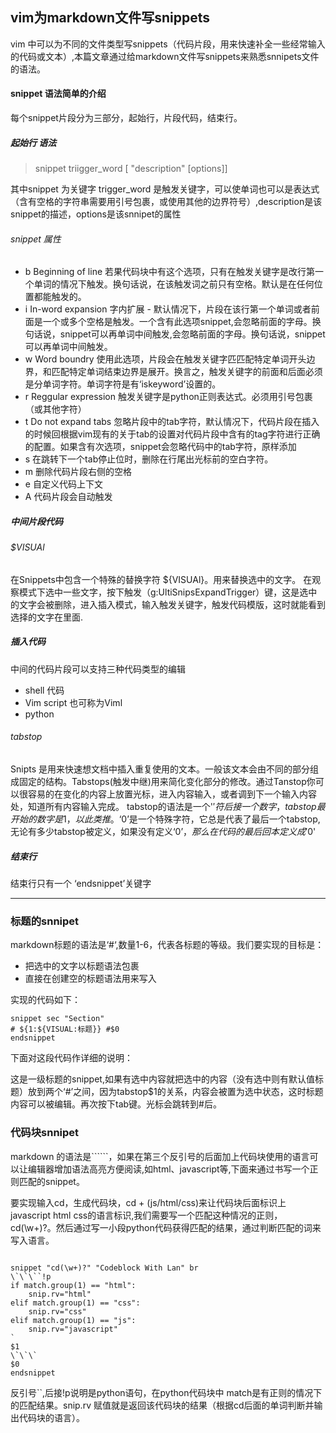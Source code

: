 ## vim为markdown文件写snippets

vim 中可以为不同的文件类型写snippets（代码片段，用来快速补全一些经常输入的代码或文本）,本篇文章通过给markdown文件写snippets来熟悉snnipets文件的语法。

#### snippet 语法简单的介绍

每个snippet片段分为三部分，起始行，片段代码，结束行。

##### 起始行 语法
> snippet triigger_word [ "description" [options]]

其中snippet 为关键字 trigger_word 是触发关键字，可以使单词也可以是表达式（含有空格的字符串需要用引号包裹，或使用其他的边界符号）,description是该snippet的描述，options是该snnipet的属性

###### snippet 属性

* b Beginning of line 若果代码块中有这个选项，只有在触发关键字是改行第一个单词的情况下触发。换句话说，在该触发词之前只有空格。默认是在任何位置都能触发的。
* i In-word expansion 字内扩展 - 默认情况下，片段在该行第一个单词或者前面是一个或多个空格是触发。一个含有此选项snippet,会忽略前面的字母。换句话说，snippet可以再单词中间触发,会忽略前面的字母。换句话说，snippet可以再单词中间触发。
* w Word boundry 使用此选项，片段会在触发关键字匹匹配特定单词开头边界，和匹配特定单词结束边界是展开。换言之，触发关键字的前面和后面必须是分单词字符。单词字符是有‘iskeyword’设置的。
* r Reggular expression 触发关键字是python正则表达式。必须用引号包裹（或其他字符）
* t Do not expand tabs 忽略片段中的tab字符，默认情况下，代码片段在插入的时候回根据vim现有的关于tab的设置对代码片段中含有的tag字符进行正确的配置。如果含有次选项，snippet会忽略代码中的tab字符，原样添加
* s 在跳转下一个tab停止位时，删除在行尾出光标前的空白字符。
* m 删除代码片段右侧的空格
* e 自定义代码上下文
* A 代码片段会自动触发
##### 中间片段代码

###### $VISUAl

在Snippets中包含一个特殊的替换字符 ${VISUAl}。用来替换选中的文字。
在观察模式下选中一些文字，按下触发（g:UltiSnipsExpandTrigger）键，这是选中的文字会被删除，进入插入模式，输入触发关键字，触发代码模版，这时就能看到选择的文字在里面.
##### 插入代码
中间的代码片段可以支持三种代码类型的编辑

* shell 代码
* Vim script 也可称为Viml
* python

###### tabstop

Snipts 是用来快速想文档中插入重复使用的文本。一般该文本会由不同的部分组成固定的结构。Tabstops(触发中继)用来简化变化部分的修改。通过Tanstop你可以很容易的在变化的内容上放置光标，进入内容输入，或者调到下一个输入内容处，知道所有内容输入完成。
tabstop的语法是一个'$'符后接一个数字，tabstop最开始的数字是1，以此类推。‘$0’是一个特殊字符，它总是代表了最后一个tabstop,无论有多少tabstop被定义，如果没有定义‘$0’，那么在代码的最后回本定义成'$0'

##### 结束行

结束行只有一个 ‘endsnippet’关键字

------

### 标题的snnipet ###

markdown标题的语法是‘#‘,数量1-6，代表各标题的等级。我们要实现的目标是：
* 把选中的文字以标题语法包裹
* 直接在创建空的标题语法用来写入

实现的代码如下：

```
snippet sec "Section"
# ${1:${VISUAL:标题}} #$0
endsnippet

```

下面对这段代码作详细的说明：

这是一级标题的snippet,如果有选中内容就把选中的内容（没有选中则有默认值标题）放到两个‘#’之间，因为tabstop$1的关系，内容会被置为选中状态，这时标题内容可以被编辑。再次按下tab键。光标会跳转到#后。

### 代码块snnipet ###

markdown 的语法是\`\`\`\`\`\`，如果在第三个反引号的后面加上代码块使用的语言可以让编辑器增加语法高亮方便阅读,如html、javascript等,下面来通过书写一个正则匹配的snippet。

要实现输入cd，生成代码块，cd + (js/html/css)来让代码块后面标识上javascript html css的语言标识,我们需要写一个匹配这种情况的正则，cd(\w+)?。然后通过写一小段python代码获得匹配的结果，通过判断匹配的词来写入语言。

```vim

snippet "cd(\w+)?" "Codeblock With Lan" br
\`\`\``!p
if match.group(1) == "html":
	snip.rv="html"
elif match.group(1) == "css":
	snip.rv="css"
elif match.group(1) == "js":
	snip.rv="javascript"
`
$1
\`\`\`
$0
endsnippet

```

反引号\`\`,后接!p说明是python语句，在python代码块中 match是有正则的情况下的匹配结果。snip.rv 赋值就是返回该代码块的结果（根据cd后面的单词判断并输出代码块的语言）。



